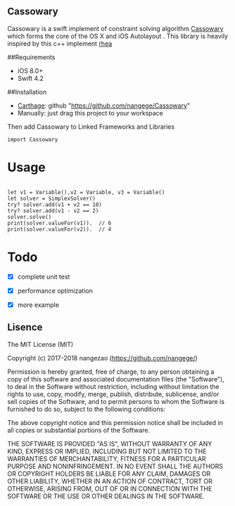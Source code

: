 ## Cassowary


Cassowary is a swift implement of  constraint solving algorithm [Cassowary](https://constraints.cs.washington.edu/cassowary/) which  forms the core of the OS X and iOS Autolayout . This library is heavily inspired by this c++ implement  [rhea](https://github.com/Nocte-/rhea)

##Requirements
- iOS 8.0+
- Swift 4.2

##Installation

- [Carthage](https://github.com/Carthage/Carthage):  github "https://github.com/nangege/Cassowary"
- Manually: just drag this project to your workspace

Then add Cassowary to Linked Frameworks and Libraries

```
import Cassowary
```

# Usage
```

let v1 = Variable(),v2 = Variable, v3 = Variable()
let solver = SimplexSolver()
try? solver.add(v1 + v2 == 10)
try? solver.add(v1 - v2 == 2)
solver.solve()
print(solver.valueFor(v1)).  // 6
print(solver.valueFor(v2)).  // 4
```
# Todo
- [x] complete unit test
- [x] performance optimization
- [x] more example


## Lisence

The MIT License (MIT)

Copyright (c) 2017-2018 nangezao  (https://github.com/nangege/)

Permission is hereby granted, free of charge, to any person obtaining a copy
of this software and associated documentation files (the "Software"), to deal
in the Software without restriction, including without limitation the rights
to use, copy, modify, merge, publish, distribute, sublicense, and/or sell
copies of the Software, and to permit persons to whom the Software is
furnished to do so, subject to the following conditions:

The above copyright notice and this permission notice shall be included in all
copies or substantial portions of the Software.

THE SOFTWARE IS PROVIDED "AS IS", WITHOUT WARRANTY OF ANY KIND, EXPRESS OR
IMPLIED, INCLUDING BUT NOT LIMITED TO THE WARRANTIES OF MERCHANTABILITY,
FITNESS FOR A PARTICULAR PURPOSE AND NONINFRINGEMENT. IN NO EVENT SHALL THE
AUTHORS OR COPYRIGHT HOLDERS BE LIABLE FOR ANY CLAIM, DAMAGES OR OTHER
LIABILITY, WHETHER IN AN ACTION OF CONTRACT, TORT OR OTHERWISE, ARISING FROM,
OUT OF OR IN CONNECTION WITH THE SOFTWARE OR THE USE OR OTHER DEALINGS IN THE
SOFTWARE.


